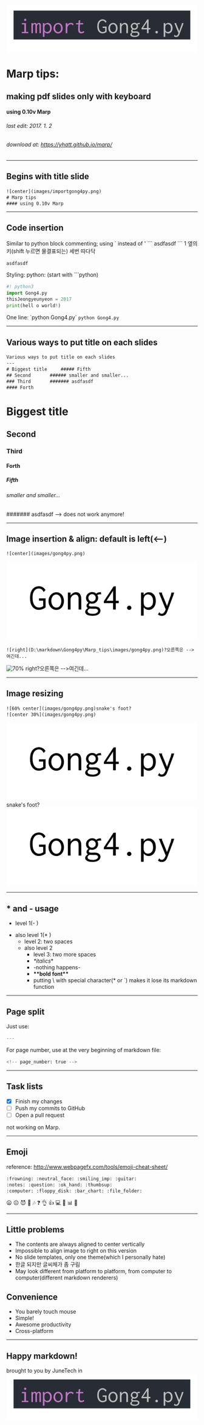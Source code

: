 <!-- page_number: true -->

![center](images/importgong4py.png)
# Marp tips: 
## making pdf slides only with keyboard
#### using 0.10v Marp
###### last edit: 2017. 1. 2
###### download at: https://yhatt.github.io/marp/
---

Begins with title slide
---


```
![center](images/importgong4py.png)
# Marp tips
#### using 0.10v Marp
```

---
## Code insertion

Similar to python block commenting; using \` instead of \'
\`\`\`
asdfasdf
\`\`\`
1 옆의 키(shift 누르면 물결표되는) 세번 따다닥
```
asdfasdf
```

Styling: python: (start with \`\`\`python)
```python
#! python3
import Gong4.py
thisJeongyeunyeon = 2017
print(hell o world!)
```
One line: \`python Gong4.py\` `python Gong4.py`

---

Various ways to put title on each slides
---
```
Various ways to put title on each slides
---
# Biggest title		##### Fifth
## Second		###### smaller and smaller...
### Third		####### asdfasdf
#### Forth
```
# Biggest title
## Second
### Third
#### Forth
##### Fifth
###### smaller and smaller...
####### asdfasdf --> does not work anymore!

---
## Image insertion & align: default is left(<--)
```
![center](images/gong4py.png)
```
![70% center](images/gong4py.png)
```
![right](D:\markdown\Gong4py\Marp_tips\images/gong4py.png)?오른쪽은 --> 여긴데...
```
![70% right](D:\markdown\Gong4py\Marp_tips\images/gong4py.png)?오른쪽은 -->여긴데...


---
## Image resizing
```
![60% center](images/gong4py.png)snake's foot?
![center 30%](images/gong4py.png)
```
![60% center](images/gong4py.png)snake's foot?
![center 30%](images/gong4py.png)

---
\* and \- usage
---
- level 1(- )
* also level 1(\* )
  * level 2: two spaces
  - also level 2
    * level 3: two more spaces
    - *\*italics*\*
    - -nothing happens-
    - **\*\*bold font\*\***
    - putting \ with special character(\* or \`)
      makes it lose its markdown function

---
Page split
---
Just use\:
```python
---
```

For page number, use at the very beginning of markdown file:
```python
<!-- page_number: true -->
```

---
Task lists
---
- [x] Finish my changes
- [ ] Push my commits to GitHub
- [ ] Open a pull request

not working on Marp.

---
Emoji
---
reference:
http://www.webpagefx.com/tools/emoji-cheat-sheet/
```
:frowning: :neutral_face: :smiling_imp: :guitar:
:notes: :question: :ok_hand: :thumbsup:
:computer: :floppy_disk: :bar_chart: :file_folder:
```

:frowning: :neutral_face: :smiling_imp: :guitar:
:notes: :question: :ok_hand: :thumbsup:
:computer: :floppy_disk: :bar_chart: :file_folder:

---
## Little problems
- The contents are always aligned to center vertically
- Impossible to align image to right on this version
- No slide templates, only one theme(which I personally hate)
- 한글 되지만 글씨체가 좀 구림
- May look different from platform to platform, 
from computer to computer(different markdown renderers)

## Convenience
- You barely touch mouse
- Simple!
- Awesome productivity
- Cross-platform

---
Happy markdown!
---
brought to you by JuneTech in
![center](images/importgong4py.png)